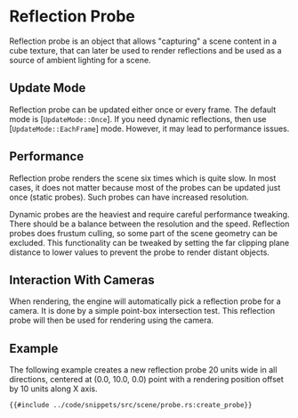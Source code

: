 # Reflection Probe

Reflection probe is an object that allows "capturing" a scene content in a cube texture, that
can later be used to render reflections and be used as a source of ambient lighting for a scene.

## Update Mode

Reflection probe can be updated either once or every frame. The default mode is [`UpdateMode::Once`].
If you need dynamic reflections, then use [`UpdateMode::EachFrame`] mode. However, it may lead
to performance issues.

## Performance
Reflection probe renders the scene six times which is quite slow. In most cases, it does not matter
because most of the probes can be updated just once (static probes). Such probes can have
increased resolution.

Dynamic probes are the heaviest and require careful performance tweaking. There should be a balance
between the resolution and the speed. Reflection probes does frustum culling, so some part of
the scene geometry can be excluded. This functionality can be tweaked by setting the far clipping
plane distance to lower values to prevent the probe to render distant objects.

## Interaction With Cameras

When rendering, the engine will automatically pick a reflection probe for a camera. It is done
by a simple point-box intersection test. This reflection probe will then be used for rendering
using the camera.

## Example

The following example creates a new reflection probe 20 units wide in all directions, centered
at (0.0, 10.0, 0.0) point with a rendering position offset by 10 units along X axis.

```rust,no_run
{{#include ../code/snippets/src/scene/probe.rs:create_probe}}
```
